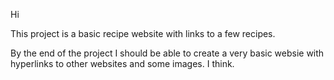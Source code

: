 Hi

This project is a basic recipe website with links to a few recipes.

By the end of the project I should be able to create a very basic websie with hyperlinks to other websites and some images. I think.